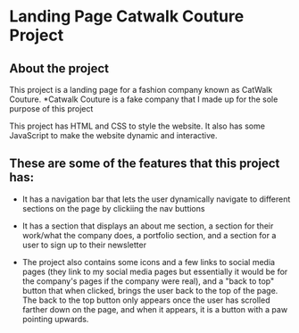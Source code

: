 # Landing Page Catwalk Couture Project 


## About the project 
This project is a landing page for a fashion company known as CatWalk Couture. 
*Catwalk Couture is a fake company that I made up for the sole purpose of this project

This project has HTML and CSS to style the website. It also has some JavaScript to make the website dynamic and interactive. 

## These are some of the features that this project has:

* It has a navigation bar that lets the user dynamically navigate to different sections on the page by clickiing the nav buttions

* It has a section that displays an about me section, a section for their work/what the company does, a portfolio section, and a section for a user to sign up to their newsletter 

* The project also contains some icons and a few links to social media pages (they link to my social media pages but essentially it would be for the company's pages if the company were real), and a "back to top" button that when clicked, brings the user back to the top of the page. The back to the top button only appears once the user has scrolled farther down on the page, and when it appears, it is a button with a paw pointing upwards. 
